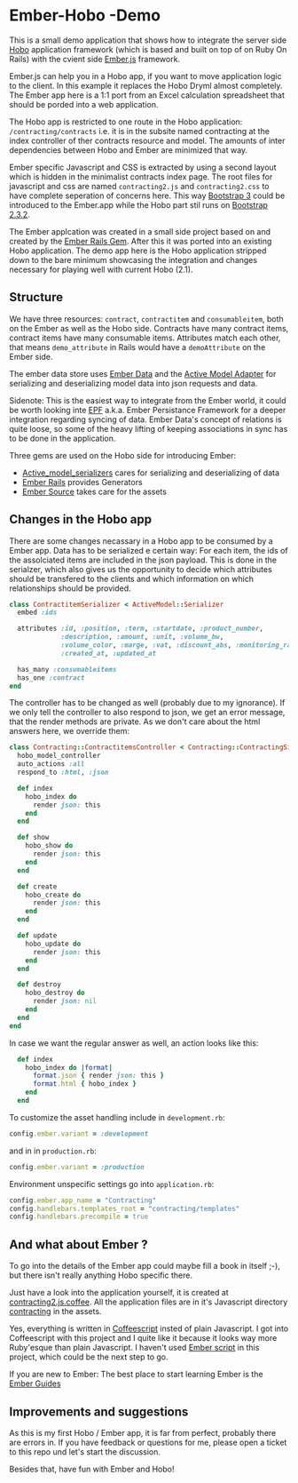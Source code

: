 # Ember-Hobo -Demo

This is a small demo application that shows how to integrate the server side [Hobo](http://www.hobocentral.net/) application framework
(which is based and built on top of on Ruby On Rails) with the cvient side [Ember.js](http://emberjs.com/) framework.

Ember.js can help you in a Hobo app, if you want to move application logic to the client.
In this example it replaces the Hobo Dryml almost completely. The Ember app here is a 1:1 port from an Excel calculation spreadsheet
that should be porded into a web application.

The Hobo app is restricted to one route in the Hobo application: `/contracting/contracts` i.e. it is in the
subsite named contracting at the index controller of ther contracts resource and model.
The amounts of inter dependencies between Hobo and Ember are minimized that way.

Ember specific Javascript and CSS is extracted by using a second layout which is hidden in the minimalist contracts index page.
The root files for javascript and css are named `contracting2.js` and `contracting2.css` to have complete seperation of concerns here.
This way [Bootstrap 3](http://getbootstrap.com/) could be introduced to the Ember.app while the Hobo part stil runs on
[Bootstrap 2.3.2](http://getbootstrap.com/2.3.2/).

The Ember applcation was created in a small side project based on and created by the [Ember Rails Gem](https://github.com/emberjs/ember-rails).
After this it was ported into an existing Hobo application. The demo app here is the Hobo application stripped down to the bare minimum
showcasing the integration and changes necessary for playing well with current Hobo (2.1).

## Structure

We have three resources: `contract`, `contractitem` and `consumableitem`, both on the Ember as well as the Hobo side.
Contracts have many contract items, contract items have many consumable items. Attributes match each other, that means `demo_attribute` in Rails would have a `demoAttribute` on the Ember side.

The ember data store uses [Ember Data](https://github.com/emberjs/data) and the [Active Model Adapter](http://emberjs.com/api/data/classes/DS.ActiveModelAdapter.html) for serializing and deserializing model data into json requests and data.

Sidenote: This is the easiest way to integrate from the Ember world, it could be worth looking inte [EPF](http://epf.io/) a.k.a.
Ember Persistance Framework for a deeper integration regarding syncing of data. Ember Data's concept of relations is quite loose, so some
of the heavy lifting of keeping associations in sync has to be done in the application.

Three gems are used on the Hobo side for introducing Ember:
* [Active_model_serializers](https://github.com/rails-api/active_model_serializers) cares for serializing and deserializing of data
* [Ember Rails](https://github.com/emberjs/ember-rails) provides Generators
* [Ember Source](https://rubygems.org/gems/ember-source) takes care for the assets

## Changes in the Hobo app

There are some changes necassary in a Hobo app to be consumed by a Ember app.
Data has to be serialized e certain way: For each item, the ids of the assolciated items are included in the json payload.
This is done in the serialzer, which also gives us the opportunity to decide which attributes should be transfered to the clients and
which information on which relationships should be provided.

```ruby
class ContractitemSerializer < ActiveModel::Serializer
  embed :ids

  attributes :id, :position, :term, :startdate, :product_number,
             :description, :amount, :unit, :volume_bw,
             :volume_color, :marge, :vat, :discount_abs, :monitoring_rate,
             :created_at, :updated_at

  has_many :consumableitems
  has_one :contract
end
```

The controller has to be changed as well (probably due to my ignorance).
If we only tell the controller to also respond to json, we get an error message, that the render methods are private.
As we don't care about the html answers here, we override them:

```ruby
class Contracting::ContractitemsController < Contracting::ContractingSiteController
  hobo_model_controller
  auto_actions :all
  respond_to :html, :json

  def index
    hobo_index do
      render json: this
    end
  end

  def show
    hobo_show do
      render json: this
    end
  end

  def create
    hobo_create do
      render json: this
    end
  end

  def update
    hobo_update do
      render json: this
    end
  end

  def destroy
    hobo_destroy do
      render json: nil
    end
  end
end
```

In case we want the regular answer as well, an action looks like this:

```ruby
  def index
    hobo_index do |format|
      format.json { render json: this }
      format.html { hobo_index }
    end
  end
```

To customize the asset handling include in `development.rb`:
```ruby
config.ember.variant = :development
```

and in in `production.rb`:
```ruby
config.ember.variant = :production
```

Environment unspecific settings go into `application.rb`:
```ruby
config.ember.app_name = "Contracting"
config.handlebars.templates_root = "contracting/templates"
config.handlebars.precompile = true
```

## And what about Ember ?

To go into the details of the Ember app could maybe fill a book in itself ;-), but there isn't really anything Hobo specific there.

Just have a look into the application yourself, it is created at
[contracting2.js.coffee](https://github.com/informatom/ember-hobo-demo/blob/master/app/assets/javascripts/contracting2.js.coffee).
All the application files are in it's Javascript directory [contracting](https://github.com/informatom/ember-hobo-demo/tree/master/app/assets/javascripts/contracting) in the assets.

Yes, everything is written in [Coffeescript](http://coffeescript.org/) insted of plain Javascript. I got into Coffeescript with this project and I quite like it because it looks way more Ruby'esque than plain Javascript. I haven't used [Ember script](http://emberscript.com/) in this project, which could be the next step to go.

If you are new to Ember:
The best place to start learning Ember is the [Ember Guides](http://emberjs.com/guides/)

## Improvements and suggestions

As this is my first Hobo / Ember app, it is far from perfect, probably there are errors in.
If you have feedback or questions for me, please open a ticket to this repo und let's start the discussion.

Besides that, have fun with Ember and Hobo!